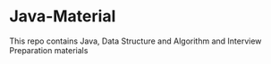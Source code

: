 # Java-Material
This repo contains Java, Data Structure and Algorithm and Interview Preparation materials
